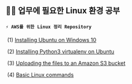 ## 👩‍🎓 업무에 필요한 Linux 환경 공부

#### `⚡ AWS를 위한 Linux 정리 Repository`

​	(1) [Installing Ubuntu on Windows 10](https://github.com/JuheePak/linuxStudy/blob/master/WSL/Installing%20Ubuntu%20on%20Windows%2010.md)

​	(2) [Installing Python3 virtualenv on Ubuntu](https://github.com/JuheePak/linuxStudy/blob/master/WSL/Installing%20Python3%20virtualenv%20on%20Ubuntu.md)

​	(3) [Uploading the files to an Amazon S3 bucket](https://github.com/JuheePak/linuxStudy/blob/master/WSL/Uploading%20the%20files%20to%20an%20Amazon%20S3%20bucket.md)

​	(4) [Basic Linux commands](https://github.com/JuheePak/linuxStudy/blob/master/Linux/Basic%20Linux%20commands.md)

 